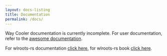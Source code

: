 ```yaml
---
layout: docs-listing
title: Documentation
permalink: /docs/
---
```


Way Cooler documentation is currently incomplete. For user documentation, refer to the [awesome documentation](https://awesomewm.org/doc/).

For wlroots-rs documentation [click here](/docs/wlroots/index.html), for wlroots-rs book [click here](/book/index.html).
